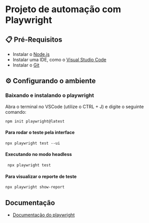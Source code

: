 # Projeto de automação com Playwright

## 📋 Pré-Requisitos
- Instalar o [Node.js](https://nodejs.org/)
- Instalar uma IDE, como o [Visual Studio Code](https://code.visualstudio.com/download)
- Instalar o [Git](https://git-scm.com/downloads)

## ⚙️ Configurando o ambiente

### Baixando e instalando o playwright
Abra o terminal no VSCode (utilize o CTRL + J) e digite o seguinte comando:

    npm init playwright@latest

#### Para rodar o teste pela interface
    npx playwright test --ui

#### Executando no modo headless 
     npx playwright test

#### Para visualizar o reporte de teste
    npx playwright show-report

## Documentação
- [Documentação do playwright](https://playwright.dev/docs/intro)